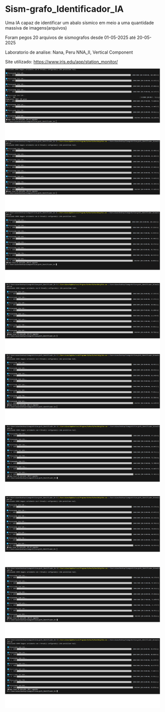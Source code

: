 # Sism-grafo_Identificador_IA
Uma IA capaz de identificar um abalo sísmico em meio a uma quantidade massiva de imagens(arquivos)

Foram pegos 20 arquivos de sismografos desde 01-05-2025 até 20-05-2025

Laboratorio de analise: Nana, Peru NNA_II, Vertical Component

Site utilizado: https://www.iris.edu/app/station_monitor/

![16threads](img_readme/16.png)
![14threads](img_readme/14.png)
![12threads](img_readme/12.png)
![10threads](img_readme/10.png)
![8threads](img_readme/8.png)
![6threads](img_readme/6.png)
![4threads](img_readme/4.png)
![2threads](img_readme/2.png)
![1threads](img_readme/1.png)